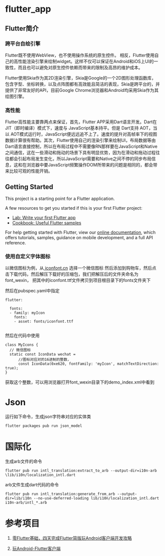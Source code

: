 # flutter_app

## Flutter简介

### 跨平台自绘引擎

Flutter既不使用WebView，也不使用操作系统的原生控件。 相反，Flutter使用自己的高性能渲染引擎来绘制widget。这样不仅可以保证在Android和iOS上UI的一致性，而且也可以避免对原生控件依赖而带来的限制及高昂的维护成本。

Flutter使用Skia作为其2D渲染引擎，Skia是Google的一个2D图形处理函数库，包含字型、坐标转换，以及点阵图都有高效能且简洁的表现，Skia是跨平台的，并提供了非常友好的API，目前Google Chrome浏览器和Android均采用Skia作为其绘图引擎。

### 高性能

Flutter高性能主要靠两点来保证，首先，Flutter APP采用Dart语言开发。Dart在 JIT（即时编译）模式下，速度与 JavaScript基本持平。但是 Dart支持 AOT，当以 AOT模式运行时，JavaScript便远远追不上了。速度的提升对高帧率下的视图数据计算很有帮助。其次，Flutter使用自己的渲染引擎来绘制UI，布局数据等由Dart语言直接控制，所以在布局过程中不需要像RN那样要在JavaScript和Native之间通信，这在一些滑动和拖动的场景下具有明显优势，因为在滑动和拖动过程往往都会引起布局发生变化，所以JavaScript需要和Native之间不停的同步布局信息，这和在浏览器中要JavaScript频繁操作DOM所带来的问题是相同的，都会带来比较可观的性能开销。



## Getting Started

This project is a starting point for a Flutter application.

A few resources to get you started if this is your first Flutter project:

- [Lab: Write your first Flutter app](https://flutter.io/docs/get-started/codelab)
- [Cookbook: Useful Flutter samples](https://flutter.io/docs/cookbook)

For help getting started with Flutter, view our 
[online documentation](https://flutter.io/docs), which offers tutorials, 
samples, guidance on mobile development, and a full API reference.

### 使用自定义字体图标
以微信图标为例，从[ iconfont.cn](https://www.iconfont.cn/search) 选择一个微信图标
然后添加到购物车，然后点击下载代码，然后解压下载好的压缩包，我们把解压后的文件夹命名为font_wexin，
把其中的iconfont.ttf文件拷贝到项目根目录下的fonts文件夹下

然后在pubspec.yaml中指定
```
flutter:

  fonts:
  - family: myIcon
    fonts:
    - asset: fonts/iconfont.ttf


```
然后在代码中使用
```
class MyIcons {
  // 微信图标
  static const IconData wechat =
      //图标对应对的16进制的整数，
      const IconData(0xe620, fontFamily: 'myIcon', matchTextDirection: true);
}
```
获取这个整数，可以用浏览器打开font_wexin目录下的demo_index.xml中看到


# Json

运行如下命令，生成json字符串对应的实体类
```
flutter packages pub run json_model

```

# 国际化

生成arb文件的命令
```
flutter pub run intl_translation:extract_to_arb --output-dir=i10n-arb \lib/i10n/localization_intl.dart 

```

arb文件生成dart代码的命令
```
flutter pub run intl_translation:generate_from_arb --output-dir=lib/i10n --no-use-deferred-loading lib/i10n/localization_intl.dart i10n-arb/intl_*.arb

```


# 参考项目
1. [零Flutter基础，四天完成Flutter简版玩Android客户端开发攻略](https://www.jianshu.com/p/e8d49e7a0554)

2. [玩Android-Flutter客户端](https://github.com/shijiacheng/wanandroid_flutter)
